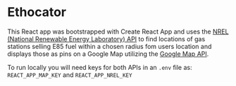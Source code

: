 # Ethocator

This React app was bootstrapped with Create React App and uses the [NREL (National Renewable Energy Laboratory) API](https://developer.nrel.gov/docs/transportation/alt-fuel-stations-v1/) to find locations of gas stations selling E85 fuel within a chosen radius fom users location and displays those as pins on a Google Map utilizing the [Google Map API](https://developers.google.com/maps/documentation).

To run locally you will need keys for both APIs in an `.env` file as:
`REACT_APP_MAP_KEY` and `REACT_APP_NREL_KEY`